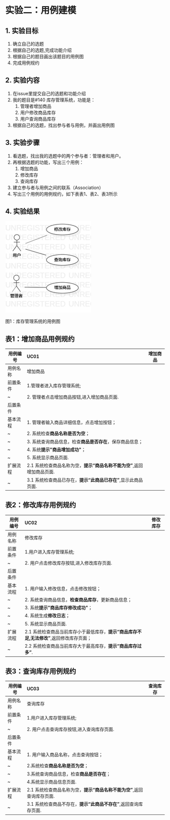 <!--
 * @Author: your name
 * @Date: 2020-03-07 16:21:55
 * @LastEditTime: 2020-04-02 20:25:48
 * @LastEditors: Please set LastEditors
 * @Description: In User Settings Edit
 * @FilePath: \undefinedf:\github\uml-modeling-2020\students\1707080714328\lab2.md
 -->
# 实验二：用例建模

## 1. 实验目标

  1. 确立自己的选题
  2. 根据自己的选题,完成功能介绍
  3. 根据自己的题目画出该题目的用例图
  4. 完成用例规约

## 2. 实验内容

 1. 在issue里提交自己的选题和功能介绍
 2. 我的题目是#140 库存管理系统，功能是：
    1. 管理者增加商品
    2. 用户修改商品库存
    3. 用户查询商品库存
 3. 根据自己的选题，找出参与者与用例，并画出用例图

## 3. 实验步骤

  1. 看选题，找出我的选题中的两个参与者：管理者和用户。
  2. 再根据选题的功能，写出三个用例： 
     1. 增加商品
	   2. 修改库存 
	   3. 查询库存
  3. 建立参与者与用例之间的联系（Association）
  4. 写出三个用例的用例规约，如下表表1、表2、表3所示

## 4. 实验结果

![用例图](./Lab2_UseCaseDiagram.jpg)

图1：库存管理系统的用例图


## 表1：增加商品用例规约  

用例编号  | UC01 | 增加商品  
-|:-|-  
用例名称  | 增加商品  |   
前置条件  | 1.管理者进入库存管理系统;     |
~| 2. 管理者点击增加商品按钮,进入增加商品页面.  |    
后置条件  |      |   
基本流程  | 1. 管理者输入商品详细信息，点击增加按钮；  |  
~| 2. 系统检查**商品名称是否为空**；  | 
~| 3. 系统查询商品信息，检查**商品是否存在**，保存商品信息；   |
~| 4. 系统**提示"商品增加成功"**；   |  
~| 5. 系统显示商品页面.   |   
扩展流程  | 2.1 系统检查商品名称为空，**提示“商品名称不能为空”**,返回增加商品页面.  |    
~| 3.1 系统检查商品已存在，**提示“此商品已存在”**,显示此商品页面. |  


## 表2：修改库存用例规约  

用例编号  | UC02 | 修改库存  
-|:-|-  
用例名称  | 修改库存  |   
前置条件  | 1.用户进入库存管理系统;     |
~| 2. 用户点击修改库存按钮,进入修改库存页面.  | 
后置条件  |      |    
基本流程  | 1. 用户输入修改信息，点击修改按钮；  |
~| 2. 系统查询商品信息，**检查商品库存**，更新商品信息；  |
~| 3. 系统**提示"商品库存修改成功"**；  | 
~| 4. 系统生成**修改日志**；  |     
~| 5. 系统显示商品页面.   |    
扩展流程  | 2.1 系统检查商品当前库存小于最低库存，**提示“商品库存不足,无法修改”**,返回修改库存页面； |   
~| 2.2 系统检查商品当前库存大于最高库存，**提示“商品库存过多”**. |  


## 表3：查询库存用例规约  

用例编号  | UC03 | 查询库存  
-|:-|-  
用例名称  | 查询库存    |   
前置条件  | 1.用户进入库存管理系统;     |
~| 2. 用户点击查询库存按钮,进入查询库存页面.  | 
后置条件  |      |    
基本流程  | 1. 用户输入商品名称，点击查询按钮；  |
~| 2.系统检查**商品名称是否为空**；  |
~| 3.系统查询商品信息，检查**商品是否存在**；  |      
~| 4.系统显示商品信息页面.   |   
扩展流程  | 2.1 系统检查商品名称为空，**提示“商品名称不能为空”**,返回查询库存页面.  |
~| 3.1 系统检查商品不存在，**提示“此商品不存在”**,返回查询库存页面. |   